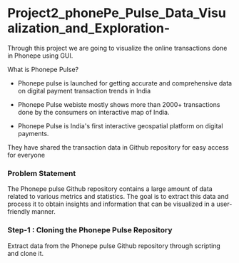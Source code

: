 # Project2_phonePe_Pulse_Data_Visualization_and_Exploration-

Through this project we are going to visualize the online transactions done in Phonepe using GUI.

What is Phonepe Pulse?

  +  Phonepe pulse is launched for getting accurate and comprehensive data on digital payment           transaction trends in India
  
  +  Phonepe Pulse webiste mostly shows more than 2000+ transactions done by the consumers on           interactive map of India.
  
  +   Phonepe Pulse is India's first interactive geospatial platform on digital payments.
  
They have shared the transaction data in Github repository for easy access for everyone 
  
### Problem Statement
     
   The Phonepe pulse Github repository contains a large amount of data related to
   various metrics and statistics. The goal is to extract this data and process it to obtain
   insights and information that can be visualized in a user-friendly manner.
   
 ### Step-1 : Cloning the Phonepe Pulse Repository
 
   Extract data from the Phonepe pulse Github repository through scripting and
clone it.

  
 
 

